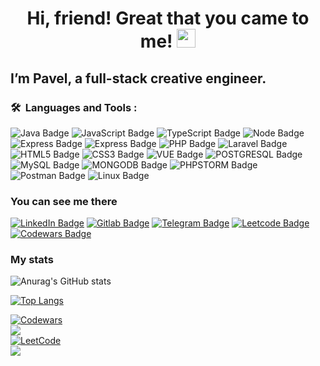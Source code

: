 
<h1 align="center">Hi, friend! Great that you came to me! <img src="https://media.giphy.com/media/hvRJCLFzcasrR4ia7z/giphy.gif" width="30px" height="30px"></h1>
<h2>I’m Pavel, a  full-stack creative engineer.</h2>

### 🛠 &nbsp;Languages and Tools :

<p>
<img src="https://img.shields.io/badge/Java-red?style=for-the-badge&logo=java&logoColor=yellow" alt="Java Badge">
<img src="https://img.shields.io/badge/JavaScript-black?style=for-the-badge&logo=javascript&logoColor=yellow" alt="JavaScript Badge">
<img src="https://img.shields.io/badge/TypeScript-blue?style=for-the-badge&logo=typescript&logoColor=white" alt="TypeScript Badge">
<img src="https://img.shields.io/badge/Node.js-25381f?style=for-the-badge&logo=node.js&logoColor=6aa05c" alt="Node Badge">
<img src="https://img.shields.io/badge/Nest.js-ea2845?style=for-the-badge&logo=nest&logoColor=6aa05c" alt="Express Badge">
<img src="https://img.shields.io/badge/Express.js-white?style=for-the-badge&logo=express&logoColor=6aa05c" alt="Express Badge">
<img src="https://img.shields.io/badge/PHP-858eb8?style=for-the-badge&logo=php&logoColor=22242f" alt="PHP Badge">
<img src="https://img.shields.io/badge/Laravel-f9322c?style=for-the-badge&logo=laravel&logoColor=fff" alt="Laravel Badge">
<img src="https://img.shields.io/badge/HTML5-dd4b25?style=for-the-badge&logo=html5&logoColor=22242f" alt="HTML5 Badge">
<img src="https://img.shields.io/badge/CSS3-254bdd?style=for-the-badge&logo=css3&logoColor=22242f" alt="CSS3 Badge">
<img src="https://img.shields.io/badge/VUE.JS-d7f9c8?style=for-the-badge&logo=vue.js&logoColor=3fb27f" alt="VUE Badge">
<img src="https://img.shields.io/badge/POSTGRESQL-336791?style=for-the-badge&logo=mongodb&logoColor=fff" alt="POSTGRESQL Badge">
<img src="https://img.shields.io/badge/MySQL-e96f00?style=for-the-badge&logo=mySQL&logoColor=006d6d" alt="MySQL Badge">
<img src="https://img.shields.io/badge/MONGODB-023430?style=for-the-badge&logo=mongodb&logoColor=00ed64" alt="MONGODB Badge">
<img src="https://img.shields.io/badge/PHPSTORM-c045f1?style=for-the-badge&logo=phpStorm&logoColor=000" alt="PHPSTORM Badge">
<img src="https://img.shields.io/badge/Postman-f26b3a?style=for-the-badge&logo=postman&logoColor=000" alt="Postman Badge">
<img src="https://img.shields.io/badge/Linux-f6b649?style=for-the-badge&logo=linux&logoColor=c73c15" alt="Linux Badge">
</p>

<h3>You can see me there</h3>

<a href="https://www.linkedin.com/in/pavel-rylsky-9b287082/"><img src="https://img.shields.io/badge/LinkedIn-blue?style=for-the-badge&logo=linkedin&logoColor=white" alt="LinkedIn Badge"></a>
<a href="https://gitlab.com/prylsky"><img src="https://img.shields.io/badge/Gitlab-orange?style=for-the-badge&logo=gitlab&logoColor=grey" alt="Gitlab Badge"></a>
<a href="https://t.me/PavelRylskiy"><img src="https://img.shields.io/badge/Telegram-356591?style=for-the-badge&logo=telegram" alt="Telegram Badge"></a>
<a href="https://leetcode.com/PabloRy/"><img src="https://img.shields.io/badge/Leetcode-d9a821?style=for-the-badge&logo=leetcode&logoColor=black" alt="Leetcode Badge"></a>
<a href="https://www.codewars.com/users/R-Pavel/"><img src="https://img.shields.io/badge/Codewars-bb432c?style=for-the-badge&logo=codewars&logoColor=white" alt="Codewars Badge"></a>

<h3>My stats</h3>

![Anurag's GitHub stats](https://github-readme-stats.vercel.app/api?username=R-Pavel&show_icons=true&theme=tokyonight)


[![Top Langs](https://github-readme-stats.vercel.app/api/top-langs/?username=R-Pavel&layout=compact)](https://github.com/anuraghazra/github-readme-stats)

<a href="https://www.codewars.com/users/R-Pavel" target="_blank">
    <img alt="Codewars" src="https://img.shields.io/badge/Codewars-B1361E?style=for-the-badge&logo=Codewars&logoColor=white" /> 
</a>

<div>
    <img src="https://www.codewars.com/users/R-Pavel/badges/large" />
</div>

<a href="https://leetcode.com/PabloRy/" target="_blank">
    <img alt="LeetCode" src="https://img.shields.io/badge/-LeetCode-FFA116?style=for-the-badge&logo=LeetCode&logoColor=black" />
</a> 
<div>
    <img src="https://leetcode-stats-six.vercel.app/api?username=PabloRy&theme=dark" />
</div>
